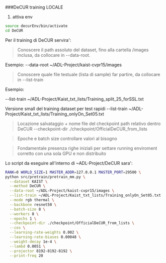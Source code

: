 ###DeCUR training LOCALE
1) attiva env
```bash
source decurEnv/bin/activate
cd DeCUR
```


Per il training di DeCUR servira': 
> Conoscere il path assoluto del dataset, fino alla cartella /images inclusa, da collocare in --data-root.

Esempio: --data-root ~/ADL-Project/kaist-cvpr15/images


> Conoscere quale file testuale (lista di sample) far partire, da collocare in --list-train 

Esempio: 

--list-train ~/ADL-Project/Kaist_txt_lists/Training_split_25_forSSL.txt

Versione small del training dataset per test rapidi
--list-train ~/ADL-Project/Kaist_txt_lists/Training_onlyOn_Set05.txt    

> Locazione salvataggio + nome file del checkpoint   path relativo dentro DeCUR
--checkpoint-dir  ./checkpoint/OfficialDeCUR_from_lists

> Epoche e batch size controllare valori al bisogno

> Fondamentale presenza righe iniziali per settare running enviroment corretto con una sola GPU e non distribuito

Lo script da eseguire all'interno di  ~ADL-Project/DeCUR  sara': 
```bash
RANK=0 WORLD_SIZE=1 MASTER_ADDR=127.0.0.1 MASTER_PORT=29500 \
python src/pretrain/pretrain_mm.py \
  --dataset KAIST \
  --method DeCUR \
  --data-root ~/ADL-Project/kaist-cvpr15/images \
  --list-train ~/ADL-Project/Kaist_txt_lists/Training_onlyOn_Set05.txt \
  --mode rgb thermal \
  --backbone resnet50 \
  --batch-size 8 \
  --workers 8 \
  --epochs 1 \
  --checkpoint-dir ./checkpoint/OfficialDeCUR_from_lists \
  --cos \
  --learning-rate-weights 0.002 \
  --learning-rate-biases 0.00048 \
  --weight-decay 1e-4 \
  --lambd 0.0051 \
  --projector 8192-8192-8192 \
  --print-freq 20
```